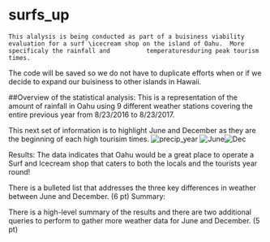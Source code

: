 # surfs_up 

    This alalysis is being conducted as part of a buisiness viability evaluation for a surf \icecream shop on the island of Oahu.  More specificaly the rainfall and          temperaturesduring peak tourism times.
The code will be saved so we do not have to duplicate efforts when or if we decide to expand our buisiness to other islands in Hawaii.

##Overview of the statistical analysis:
     This is a representation of the amount of rainfall in Oahu using 9 different weather stations covering the entire previous year from 8/23/2016 to 8/23/2017.
<insert percip_year>

This next set of information is to highlight June and December as they are the beginning of each high tourisim times.
![precip_year](https://user-images.githubusercontent.com/91210001/142931657-303916f6-cd09-4607-9654-9d896e2a81ba.PNG)
![June](https://user-images.githubusercontent.com/91210001/142931683-107cfb63-4e69-4385-83ea-6df1d1b3b718.PNG)![Dec](https://user-images.githubusercontent.com/91210001/142931722-3de71035-e8cd-4b20-a1e0-16a1222d22ac.PNG)




Results:
The data indicates that Oahu would be a great place to operate a Surf and Icecream shop that caters to both the locals and the tourists year round!

There is a bulleted list that addresses the three key differences in weather between June and December. (6 pt)
Summary:

There is a high-level summary of the results and there are two additional queries to perform to gather more weather data for June and December. (5 pt)
